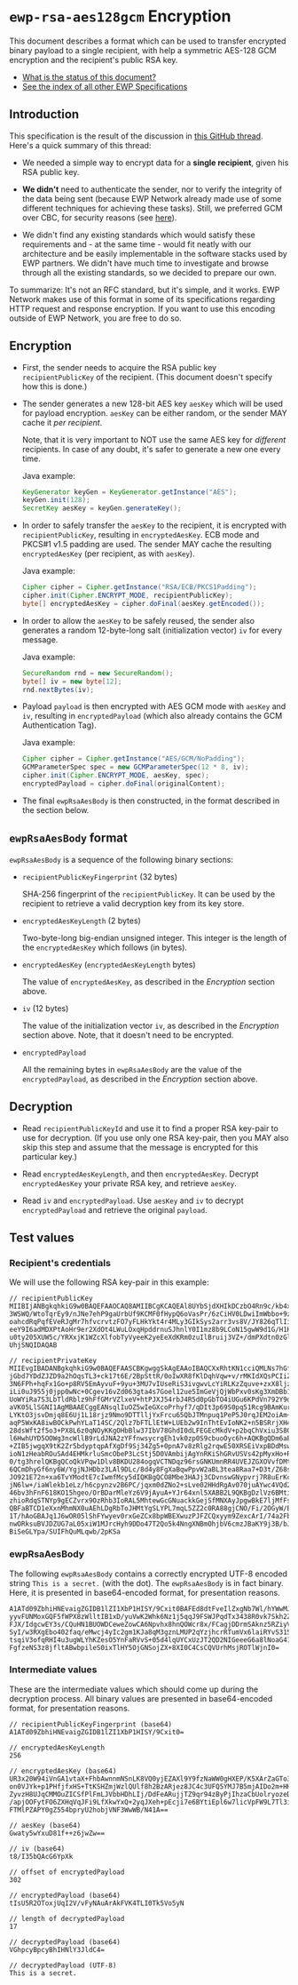 `ewp-rsa-aes128gcm` Encryption
==============================

This document describes a format which can be used to transfer encrypted binary
payload to a single recipient, with help a symmetric AES-128 GCM encryption and
the recipient's public RSA key.

* [What is the status of this document?][statuses]
* [See the index of all other EWP Specifications][develhub]


Introduction
------------

This specification is the result of the discussion in
[this GitHub thread](https://github.com/erasmus-without-paper/ewp-specs-architecture/issues/26).
Here's a quick summary of this thread:

 * We needed a simple way to encrypt data for a **single recipient**, given his
   RSA public key.

 * **We didn't** need to authenticate the sender, nor to verify the integrity
   of the data being sent (because EWP Network already made use of some
   different techniques for achieving these tasks). Still, we preferred GCM
   over CBC, for security reasons (see
   [here](https://github.com/erasmus-without-paper/ewp-specs-sec-rsa-aes128cbc/issues/1)).

 * We didn't find any existing standards which would satisfy these requirements
   and - at the same time - would fit neatly with our architecture and be
   easily implementable in the software stacks used by EWP partners. We didn't
   have much time to investigate and browse through all the existing standards,
   so we decided to prepare our own.

To summarize: It's not an RFC standard, but it's simple, and it works. EWP
Network makes use of this format in some of its specifications regarding HTTP
request and response encryption. If you want to use this encoding outside of
EWP Network, you are free to do so.


Encryption
----------

 * First, the sender needs to acquire the RSA public key `recipientPublicKey`
   of the recipient. (This document doesn't specify how this is done.)

 * The sender generates a new 128-bit AES key `aesKey` which will be used for
   payload encryption. `aesKey` can be either random, or the sender MAY cache
   it *per recipient*.

   Note, that it is very important to NOT use the same AES key for *different*
   recipients. In case of any doubt, it's safer to generate a new one every
   time.

   Java example:

   ```java
   KeyGenerator keyGen = KeyGenerator.getInstance("AES");
   keyGen.init(128);
   SecretKey aesKey = keyGen.generateKey();
   ```

 * In order to safely transfer the `aesKey` to the recipient, it is encrypted
   with `recipientPublicKey`, resulting in `encryptedAesKey`. ECB mode and
   PKCS#1 v1.5 padding are used. The sender MAY cache the resulting
   `encryptedAesKey` (per recipient, as with `aesKey`).

   Java example:

   ```java
   Cipher cipher = Cipher.getInstance("RSA/ECB/PKCS1Padding");
   cipher.init(Cipher.ENCRYPT_MODE, recipientPublicKey);
   byte[] encryptedAesKey = cipher.doFinal(aesKey.getEncoded());
   ```

 * In order to allow the `aesKey` to be safely reused, the sender also
   generates a random 12-byte-long salt (initialization vector) `iv` for every
   message.

   Java example:

   ```java
   SecureRandom rnd = new SecureRandom();
   byte[] iv = new byte[12];
   rnd.nextBytes(iv);
   ```

 * Payload `payload` is then encrypted with AES GCM mode with `aesKey` and
   `iv`, resulting in `encryptedPayload` (which also already contains the GCM
   Authentication Tag).

   Java example:

   ```java
   Cipher cipher = Cipher.getInstance("AES/GCM/NoPadding");
   GCMParameterSpec spec = new GCMParameterSpec(12 * 8, iv);
   cipher.init(Cipher.ENCRYPT_MODE, aesKey, spec);
   encryptedPayload = cipher.doFinal(originalContent);
   ```

 * The final `ewpRsaAesBody` is then constructed, in the format described in
   the section below.


`ewpRsaAesBody` format
----------------------

`ewpRsaAesBody` is a sequence of the following binary sections:

 * `recipientPublicKeyFingerprint` (32 bytes)

   SHA-256 fingerprint of the `recipientPublicKey`. It can be used by the
   recipient to retrieve a valid decryption key from its key store.

 * `encryptedAesKeyLength` (2 bytes)

   Two-byte-long big-endian unsigned integer. This integer is the length of the
   `encryptedAesKey` which follows (in bytes).

 * `encryptedAesKey` (`encryptedAesKeyLength` bytes)

   The value of `encryptedAesKey`, as described in the *Encryption* section
   above.

 * `iv` (12 bytes)

   The value of the initialization vector `iv`, as described in the
   *Encryption* section above. Note, that it doesn't need to be encrypted.

 * `encryptedPayload`

   All the remaining bytes in `ewpRsaAesBody` are the value of the
   `encryptedPayload`, as described in the *Encryption* section above.


Decryption
----------

 * Read `recipientPublicKeyId` and use it to find a proper RSA key-pair to use
   for decryption. (If you use only one RSA key-pair, then you MAY also skip
   this step and assume that the message is encrypted for this particular key.)

 * Read `encryptedAesKeyLength`, and then `encryptedAesKey`. Decrypt
   `encryptedAesKey` your private RSA key, and retrieve `aesKey`.

 * Read `iv` and `encryptedPayload`. Use `aesKey` and `iv` to decrypt
   `encryptedPayload` and retrieve the original `payload`.


Test values
-----------

### Recipient's credentials

We will use the following RSA key-pair in this example:

```
// recipientPublicKey
MIIBIjANBgkqhkiG9w0BAQEFAAOCAQ8AMIIBCgKCAQEAl8UYbSjdXHIkDCzbO4Rn9c/kb4xm3e2A
3WSWQ/WtoTqrEy9/nJNe7ehP9gaUrbUf9KCMF0fHypQ6oVasPr/6zCiHV0LDwiImWbbo+9zehT4f
oahcdRqPqfEVeRJgMr7hfvcrvtzFO7yFLHkYkt4r4MLy3GIkSys2arr3vs8V/JY826qTlIi4tLif
eeY9I6adMDXPtAoHr9er2XdOt4LWuLOxqHpddrnuSJhnlY0I1mz8b9LCoN15gwW9d1G/H1KFmIkW
u0ty205XUW5c/YRXxjK1WZcXlfobTyVyeeK2yeEeXdKRm0zuIlBruij3VZ+/dmPXdtn0zGlStOS5
UhjSNQIDAQAB

// recipientPrivateKey
MIIEvgIBADANBgkqhkiG9w0BAQEFAASCBKgwggSkAgEAAoIBAQCXxRhtKN1cciQMLNs7hGf1z+Rv
jGbd7YDdZJZD9a2hOqsTL3+ck17t6E/2BpSttR/0oIwXR8fKlDqhVqw+v/rMKIdXQsPCIiZZtuj7
3N6FPh+hqFx1Go+p8RV5EmAyvuF+9yu+3MU7vIUseRiS3ivgwvLcYiRLKzZquve+zxX8ljzbqpOU
iLi0uJ955j0jpp0wNc+0Cgev16vZd063gta4s7Goel12ue5ImGeVjQjWbPxv0sKg3XmDBb13Ub8f
UoWYiRa7S3LbTldRblz9hFfGMrVZlxeV+htPJXJ54rbJ4R5d0pGbTO4iUGu6KPdVn792Y9d22fTM
aVK05LlSGNI1AgMBAAECggEANsqlIuOZ5wIeGXcoPrhyf7/qDIt3p69S0pq51Rcg9BAmKur++xwJ
LYKtO3jsvDmjq8E6Uj1L18rjz9Nmo9DTTlljYxFrcu65QbJTMnpuq1PeP5J0rqJEM2oiAm+r4yYe
aqP5WxKA8iwBOCkPwhYLaT14SC/2Qlz7bFTLlEtW+LUEb2w9InThtEvIoNK2+n5BSRrjXH46dvJX
28dsWft2f5o3+PX8L6z0qNOyKKgOHbBlw37IbV78GhdI0dLFEGEcMkdV+p2bqChVxiu3S8G/0fwj
l6HwhUYD5OOWg3ncWllB9rLdJNA2zYFfnwsycrgEh1vk0zp0S9cbuoOyc6h+AQKBgQDm6aEHVZ3c
+ZIB5jwgqX9tK2Zr5bdyptqpAfXgDf9Sj34Zg5+0pnA7v8zRlg2rqwE50XRSEiVxpBDdMswRe30S
ioN1zHeabROuSAd4EHMkrluSmcObeP3LcStj5D0VAmbijAgYnRKiShGRvUSVs42pMyxHo+RYTiXk
0/tg3hrelQKBgQCoQkVPqw1Dlv8BKDU284ogqVCTNDqz96rsGNKUmnRR4UVEJZGXOVvfDMt3kYr5
6QCmDhyGf6ny6W/YgjNJHDbz3LAl9DLc/8d4y8FgXaBqwPpvW2aBL3tea8Raa7+D3t/Z68sJduue
JO921E72n+xa6TvYModtE7cIwmfMcy5dIQKBgQCO8Mbe3HAJj3CDvnswGNypvrj7R8uErKclAfKr
jN6lw+/iaWlekb1eLz/h6cpynzv2B6PC/jqxm0dZNo2+sLve02HHdRgAv070juAYwc4VQd2r5YWB
46bv3hFnF618KO15hgeo/OrBDarMleYz6V9jAyuA+YJr64xnl5XABB2L9QKBgDzlVz6BMti+gmZB
zhioRdqSTNYp9gECZvrx9OzRhb3IoRAL5MhtewGcGNuackkGejSfMNXAyJpgwBkE7ljMfFsACUSD
QBFaBTCD1eXxnMhmNX0uAEhLDgRbToJHMtYgSLYPL7mqL5ZZ2c0RA88gjCNO/Fi/2OGyW/Ewou6M
1T/hAoGBAJq1J6wOR05lShFYwyev0rxGeZCx8bpWBEXwuzPJFZCQxyym9ZexcArI/74a2Fb4Esgx
nwORksuBVJDZUG7aL05xiW1MJrcHyh9DDo47T2Qo5k4NngXNBmOhjbV6cmzJBaKY9j3B/bJmWhIL
BiSeGLYpa/SUIFhQuMLqwb/2pKSa
```


### ewpRsaAesBody

The following `ewpRsaAesBody` contains a correctly encrypted UTF-8 encoded
string `This is a secret.` (with the dot). The `ewpRsaAesBody` is in fact
binary. Here, it is presented in base64-encoded format, for presentation
reasons.

```
A1ATd09ZbhiHNEvaigZGIDB1lZI1XbP1HISY/9Cxit0BAFEd8dtFveIlZxgNb7Wl/hYWwMJ55jUp
yyvFUNMoxGQF5fWPX8zWlltIB1xD/yuVwK2Whk6Nz1j5qqJ9FSWJPqdTx3438R0vk7Skh2Zo1s5U
FJX/IdgcwEY3s/CQuHN1BUOWDCeweZowCA6Npvhx8hnQOWcr8x/FCagjDDrmSAknz5RZiyVW2xw4
SyI/w3RXgEbo402faq/eMwcj4yIc2gm1KJa8qM3gznLMUP2qYzjhcrRTumVx6laiRYvS315MGMUP
tsqiV3ofqRHI4u3ugWLYhKZesO5YnFaRVvS+05d4lqUYCxUzJT2QD2NIGeeeG6a8lNoaG41TRd1s
FgfzeNS3z8jfltABwbpileS0ixTlHY5OjGNSojZX+8XI0C4CsCQVUrhMsjROTlWjnI0=
```


### Intermediate values

These are the intermediate values which should come up during the decryption
process. All binary values are presented in base64-encoded format, for
presentation reasons.

```
// recipientPublicKeyFingerprint (base64)
A1ATd09ZbhiHNEvaigZGIDB1lZI1XbP1HISY/9Cxit0=

// encryptedAesKeyLength
256

// encryptedAesKey (base64)
UR3x20W94iVnGA1vtaX+FhbAwnnmNSnLK8VQ0yjEZAXl9Y9fzNaWW0gHXEP/K5XArZaGTo3PWPmq
on0VJYk+p1PHfjfxHS+TtKSHZmjWzlQUlf8h2BzARjez8JC4c3UFQ5YMJ7B5mjAIDo2m+HHyGdA5
ZyvzH8UJqCMMOuZICSfPlFmLJVbbHDhLIj/DdFeARujjTZ9qr94zByPjIhzaCbUolryozeDOcsxQ
/apjOOFytFO6ZXHqVqJFi9LfXkwYxQ+2yqJXeh+pEcji7e6BYtiEpl6w7licVpFW9L7Tl3iWpRgL
FTMlPZAPY0gZ554bpryU2hobjVNF3WwWB/N41A==

// aesKey (base64)
Gwaty5wYxuD81f++z6jwZw==

// iv (base64)
t8/I35bQAcG6YpXk

// offset of encryptedPayload
302

// encryptedPayload (base64)
tIsU5R2OToxjUqI2V/vFyNAuArAkFVK4TLI0Tk5Vo5yN

// length of decryptedPayload
17

// decryptedPayload (base64)
VGhpcyBpcyBhIHNlY3JldC4=

// decryptedPayload (UTF-8)
This is a secret.
```


[develhub]: http://developers.erasmuswithoutpaper.eu/
[statuses]: https://github.com/erasmus-without-paper/ewp-specs-management/blob/stable-v1/README.md#statuses
